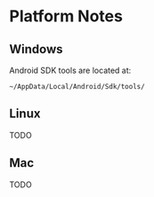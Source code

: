 # Platform Notes

## Windows

Android SDK tools are located at:
```
~/AppData/Local/Android/Sdk/tools/
```

## Linux

TODO

## Mac

TODO
